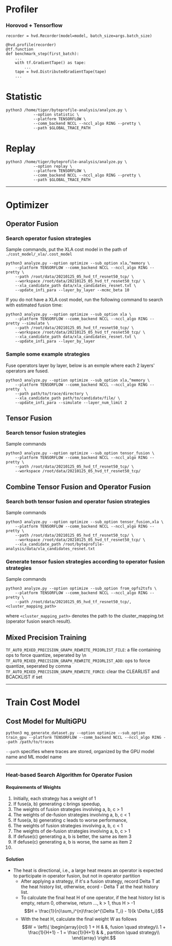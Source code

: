
# Profiler
### Horovod + Tensorflow
```
recorder = hvd.Recorder(model=model, batch_size=args.batch_size)

@hvd.profile(recorder)
@tf.function
def benchmark_step(first_batch):
    ...
    with tf.GradientTape() as tape:
        ...
    tape = hvd.DistributedGradientTape(tape)
    ...
```

# Statistic
```
python3 /home/tiger/byteprofile-analysis/analyze.py \
            --option statistic \
            --platform TENSORFLOW \
            --comm_backend NCCL --nccl_algo RING --pretty \
            --path $GLOBAL_TRACE_PATH
```

# Replay
```
python3 /home/tiger/byteprofile-analysis/analyze.py \
            --option replay \
            --platform TENSORFLOW \
            --comm_backend NCCL --nccl_algo RING --pretty \
            --path $GLOBAL_TRACE_PATH
```

---
# Optimizer

## Operator Fusion
### Search operator fusion strategies
Sample commands, put the XLA cost model in the path of  `./cost_model/_xla/.cost_model`
```
python3 analyze.py --option optimize --sub_option xla,^memory \
    --platform TENSORFLOW --comm_backend NCCL --nccl_algo RING --pretty \
    --path /root/data/20210125_05_hvd_tf_resnet50_tcp/ \
    --workspace /root/data/20210125_05_hvd_tf_resnet50_tcp/ \
    --xla_candidate_path data/xla_candidates_resnet.txt \
    --update_infi_para --layer_by_layer --mcmc_beta 10
```
If you do not have a XLA cost model, run the following command to search with estimated fusion time:
```
python3 analyze.py --option optimize --sub_option xla \
    --platform TENSORFLOW --comm_backend NCCL --nccl_algo RING --pretty --simulate \
    --path /root/data/20210125_05_hvd_tf_resnet50_tcp/ \
    --workspace /root/data/20210125_05_hvd_tf_resnet50_tcp/ \
    --xla_candidate_path data/xla_candidates_resnet.txt \
    --update_infi_para --layer_by_layer
```

### Sample some example strategies
Fuse operators layer by layer, below is an exmple where each 2 layers' operators are fused.
```
python3 analyze.py --option optimize --sub_option xla,^memory \
    --platform TENSORFLOW --comm_backend NCCL --nccl_algo RING --pretty  \
    --path path/to/trace/directory \
    --xla_candidate_path path/to/candidate/file/ \
    --update_infi_para --simulate --layer_num_limit 2
```

## Tensor Fusion
### Search tensor fusion strategies
Sample commands
```
python3 analyze.py --option optimize --sub_option tensor_fusion \
    --platform TENSORFLOW --comm_backend NCCL --nccl_algo RING --pretty \
    --path /root/data/20210125_05_hvd_tf_resnet50_tcp/ \
    --workspace /root/data/20210125_05_hvd_tf_resnet50_tcp/
```

## Combine Tensor Fusion and Operator Fusion
### Search both tensor fusion and operator fusion strategies
Sample commands
```
python3 analyze.py --option optimize --sub_option tensor_fusion,xla \
    --platform TENSORFLOW --comm_backend NCCL --nccl_algo RING --pretty \
    --path /root/data/20210125_05_hvd_tf_resnet50_tcp/ \
    --workspace /root/data/20210125_05_hvd_tf_resnet50_tcp/ \
    --xla_candidate_path /root/byteprofile-analysis/data/xla_candidates_resnet.txt
```

### Generate tensor fusion strategies according to operator fusion strategies
Sample commands
```
python3 analyze.py --option optimize --sub_option from_opfs2tsfs \
    --platform TENSORFLOW --comm_backend NCCL --nccl_algo RING --pretty \
    --path /root/data/20210125_05_hvd_tf_resnet50_tcp/,<cluster_mapping_path>
```
where `<cluster_mapping_path>` denotes the path to the cluster_mapping.txt (operator fusion search result).


## Mixed Precision Training
`TF_AUTO_MIXED_PRECISION_GRAPH_REWRITE_PRIORLIST_FILE`: a file containing ops to force quantize, seperated by \n
`TF_AUTO_MIXED_PRECISION_GRAPH_REWRITE_PRIORLIST_ADD`: ops to force quantize, seperated by comma
`TF_AUTO_MIXED_PRECISION_GRAPH_REWRITE_FORCE`: clear the CLEARLIST and BCACKLIST if set

---
# Train Cost Model
## Cost Model for MultiGPU

```
python3 mg_generate_dataset.py --option optimize --sub_option train_gpu --platform TENSORFLOW --comm_backend NCCL --nccl_algo RING --path /path/to/traces
```
`--path` specifies where traces are stored, organized by the GPU model name and ML model name

---

### Heat-based Search Algorithm for Operator Fusion
#### Requirements of Weights
1. Initially, each strategy has a weight of 1
2. If fuse(a, b) generating c brings speedup,
  1. The weights of fusion strategies involving a, b, c > 1
  2. The weights of de-fusion strategies involving a, b, c < 1
3. If fuse(a, b) generating c leads to worse performance,
  3. The weights of fusion strategies involving a, b, c < 1
  4. The weights of de-fusion strategies involving a, b, c > 1
4. If defuse(c) generating a, b is better, the same as item 3
5. If defuse(c) generating a, b is worse, the same as item 2
6. 
#### Solution
- The heat is directional, i.e., a large heat means an operator is expected to participate in operator fusion, but not in operator partition
  - After applying a strategy, if it's a fusion strategy, record  Delta T at the heat history list, otherwise, ecord  - Delta T at the heat history list. 
  - To calculate the final heat H of one operator, if the heat history list is empty, return 0, otherwise, return ..., k > 1, thus H > -1
        $$H = \frac{1}{n}\sum_i^{n}\frac{e^{\Delta T_i} - 1}{k \Delta t_i}$$
  - With the heat H, calculate the final weight W as follows
        $$W = \left\{
        \begin{array}{rcl}
        1 + H & &, fusion \quad strategy\\
        1  + \frac{1}{H+1} - 1 = \frac{1}{H+1} & & , partition \quad strategy\\
        \end{array} \right.$$